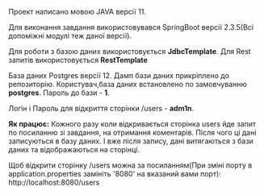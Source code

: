 Проект написано мовою JAVA версії 11. 

Для виконання завдання використовувався SpringBoot версії 2.3.5(Всі допоміжні модулі теж даної версії).

Для роботи з базою даних використовується **JdbcTemplate**. Для Rest запитів використовується **RestTemplate**

База даних Postgres версії 12. Дамп бази даних прикріплено до репозиторію. Користувач,база даних встановлено по замовчуванню **postgres**. Пароль до бази - **1**.

Логін і Пароль для відкриття сторінки /users - **adm1n**.

**Як працює:**
Кожного разу коли відкривається сторінка users йде запит по посиланню зі завдання, на отримання коментарів. Після чого ці дані записуються в базу даних. І вже після запису, дані витягаються з бази даних та відображаються на сторінці.

Щоб відкрити сторінку /users можна за посиланням(При зміні порту в application.properties замініть '8080' на вказаний вами порт): http://localhost:8080/users
